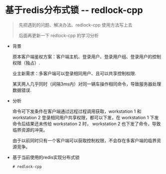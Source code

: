 

# 基于redis分布式锁  -- redlock-cpp


> ​	先把遇到的问题、解决办法、redlock-cpp 使用方法写上去
>
> ​	后面再更新一下 redlock-cpp 的学习分析

- 背景

  原本客户端鉴权方案：客户端主机、登录用户、登录用户组、登录用户的控制权限（独占）.

  业主新需求：多客户端可以登录相同用户、且可以共享控制权限.

  某天两人几乎同时（间隔3ms内）对同一辆车操作相同命令，导致服务器处理数据错误.

- 分析

  命令可下发条件在客户端通过远程过程调用获取，workstation 1 和 workstation 2 登录相同用户共享权限，都可以下发，在 workstation 1 下发命令后结果还未传给 workstation 2 时， workstation 2 也下发了命令，导致临界资源的冲突。

  由于以前同时只有一个客户端可以获取控制权限，不会存在多客户端的临界资源竞争。

- 基于当前使用的redis实现分布式锁

  ```
  # redlock-cpp
  ```

  